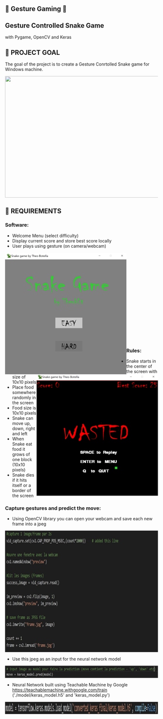 ## :snake: Gesture Gaming  :snake:
## Gesture Controlled Snake Game 
with Pygame, OpenCV and Keras

## :dart: PROJECT GOAL
The goal of the project is to create a Gesture Conrtolled Snake game for Windows machine.

<p align="center">
  <img src="./data/snake_game.gif" width="800" height="400">

## :memo: REQUIREMENTS

### Software:
-	Welcome Menu (select difficulty)
-	Display current score and store best score locally
-	User plays using gesture (on camera/webcam)

<img src="./data/screen_menu.png" alt="alt text" width="400" height="400" align="left"/> <img src="./data/screen_wasted.png" alt="alt text" width="400" height="400" align="right"/>

<br/><br/><br/><br/><br/><br/><br/><br/>
<br/><br/><br/><br/><br/><br/><br/><br/><br/>


### Rules:
-	Snake starts in the center of the screen with size of 10x10 pixels
-	Place food somewhere randomly in the screen
-	Food size is 10x10 pixels
-	Snake can move up, down, right and left
-	When Snake eat food it grows of one block (10x10 pixels)
-	Snake dies if it hits itself or a border of the screen

  
### Capture gestures and predict the move:
- Using OpenCV library you can open your webcam and save each new frame into a jpeg
<img src="./data/opencv.jpeg" alt="alt text" width="800" height="400" align="center"/>
</br>

- Use this jpeg as an input for the neural network model
<img src="./data/move.jpg" alt="alt text" width="1200" height="40" align="center"/>
</br>

- Neural Network built using Teachable Machine by Google https://teachablemachine.withgoogle.com/train
('./model/keras_model.h5' and 'keras_model.py')
<img src="./data/model.jpeg" alt="alt text" width="1200" height="40" align="center"/>
</br>

